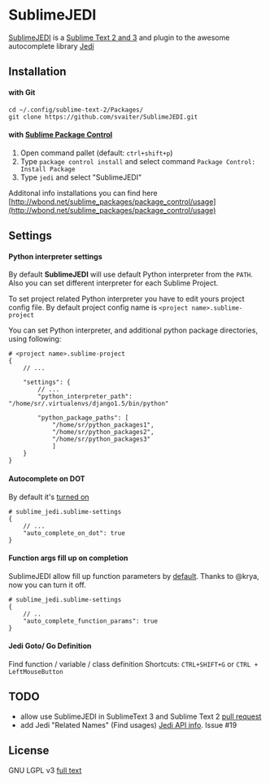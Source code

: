 SublimeJEDI
============

[SublimeJEDI](https://github.com/svaiter/SublimeJEDI) is a [Sublime Text 2 and 3](http://www.sublimetext.com/) and plugin
to the awesome autocomplete library [Jedi](https://github.com/davidhalter/jedi)


Installation
------------

#### with Git

    cd ~/.config/sublime-text-2/Packages/
    git clone https://github.com/svaiter/SublimeJEDI.git


#### with [Sublime Package Control](http://wbond.net/sublime_packages/package_control)

 1. Open command pallet (default: `ctrl+shift+p`)
 2. Type `package control install` and select command `Package Control: Install Package`
 3. Type `jedi` and select "SublimeJEDI"

Additonal info installations you can find here [http://wbond.net/sublime_packages/package_control/usage](http://wbond.net/sublime_packages/package_control/usage)

Settings
--------

#### Python interpreter settings

By default **SublimeJEDI** will use default Python interpreter from the `PATH`.
Also you can set different interpreter for each Sublime Project.

To set project related Python interpreter you have to edit yours project config file.
By default project config name is `<project name>.sublime-project`

You can set Python interpreter, and additional python package directories, using following:

    # <project name>.sublime-project
    {
        // ...

        "settings": {
            // ...
            "python_interpreter_path": "/home/sr/.virtualenvs/django1.5/bin/python"

            "python_package_paths": [
                "/home/sr/python_packages1",
                "/home/sr/python_packages2",
                "/home/sr/python_packages3"
                ]
        }
    }

#### Autocomplete on DOT

By default it's [turned on](sublime_jedi.sublime-settings#L10)

    # sublime_jedi.sublime-settings
    {
        // ...
        "auto_complete_on_dot": true
    }

#### Function args fill up on completion

SublimeJEDI allow fill up function parameters by [default](sublime_jedi.sublime-settins#13). Thanks to @krya, now you can turn it off.

	# sublime_jedi.sublime-settings
	{
		// ..
		"auto_complete_function_params": true
	}


#### Jedi Goto/ Go Definition

Find function / variable / class definition
Shortcuts: `CTRL+SHIFT+G` or `CTRL + LeftMouseButton`


TODO
----
 - allow use SublimeJEDI in SublimeText 3 and Sublime Text 2 [pull request](https://github.com/svaiter/SublimeJEDI/pull/18)
 - add Jedi "Related Names" (Find usages) [Jedi API info](https://jedi.readthedocs.org/en/latest/docs/plugin-api.html#api.Script.related_names). Issue #19


License
-------

GNU LGPL v3 
[full text](http://www.gnu.org/licenses/lgpl.txt)
